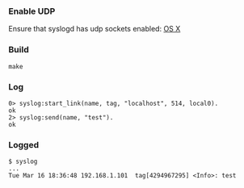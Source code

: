 ### Enable UDP

Ensure that syslogd has udp sockets enabled:
[OS X](http://stackoverflow.com/questions/1185554/how-to-enable-syslogd-to-receive-udp-logs-from-routers-in-osx)

### Build

    make

### Log

    0> syslog:start_link(name, tag, "localhost", 514, local0).
    ok
    2> syslog:send(name, "test").
    ok

### Logged

    $ syslog
    ...
    Tue Mar 16 18:36:48 192.168.1.101  tag[4294967295] <Info>: test
